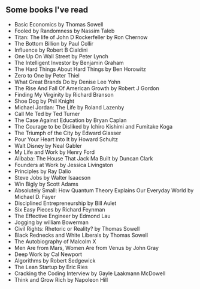 ## Some books I've read
* Basic Economics by Thomas Sowell
* Fooled by Randomness by Nassim Taleb
* Titan: The life of John D Rockerfeller by Ron Chernow
* The Bottom Billion by Paul Collir
* Influence by Robert B Cialdini
* One Up On Wall Street by Peter Lynch
* The Intelligent Investor by Benjamin Graham
* The Hard Things About Hard Things by Ben Horowitz
* Zero to One by Peter Thiel
* What Great Brands Do by Denise Lee Yohn
* The Rise And Fall Of American Growth by Robert J Gordon
* Finding My Virginity by Richard Branson
* Shoe Dog by Phil Knight
* Michael Jordan: The Life by Roland Lazenby
* Call Me Ted by Ted Turner
* The Case Against Education by Bryan Caplan
* The Courage to be Disliked by Ichiro Kishimi and Fumitake Koga
* The Triumph of the City by Edward Glasser
* Pour Your Heart Into It by Howard Schultz
* Walt Disney by Neal Gabler
* My Life and Work by Henry Ford
* Alibaba: The House That Jack Ma Built by Duncan Clark
* Founders at Work by Jessica Livingston
* Principles by Ray Dalio
* Steve Jobs by Walter Isaacson
* Win Bigly by Scott Adams
* Absolutely Small: How Quantum Theory Explains Our Everyday World by Michael D. Fayer
* Disciplined Entrepreneurship by Bill Aulet
* Six Easy Pieces by Richard Feynman
* The Effective Engineer by Edmond Lau
* Jogging by william Bowerman
* Civil Rights: Rhetoric or Reality? by Thomas Sowell
* Black Rednecks and White Liberals by Thomas Sowell
* The Autobiography of Malcolm X
* Men Are from Mars, Women Are from Venus by John Gray
* Deep Work by Cal Newport
* Algorithms by Robert Sedgewick
* The Lean Startup by Eric Ries
* Cracking the Coding Interview by Gayle Laakmann McDowell
* Think and Grow Rich by Napoleon Hill
